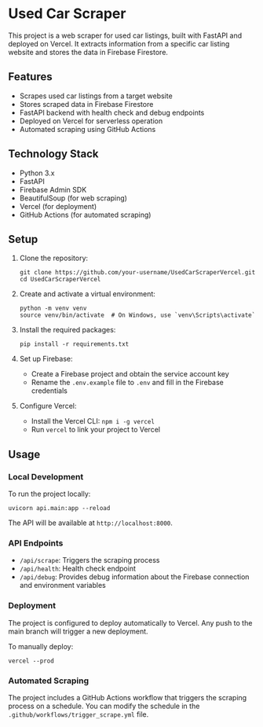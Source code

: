 # Used Car Scraper

This project is a web scraper for used car listings, built with FastAPI and deployed on Vercel. It extracts information from a specific car listing website and stores the data in Firebase Firestore.

## Features

- Scrapes used car listings from a target website
- Stores scraped data in Firebase Firestore
- FastAPI backend with health check and debug endpoints
- Deployed on Vercel for serverless operation
- Automated scraping using GitHub Actions

## Technology Stack

- Python 3.x
- FastAPI
- Firebase Admin SDK
- BeautifulSoup (for web scraping)
- Vercel (for deployment)
- GitHub Actions (for automated scraping)

## Setup

1. Clone the repository:
   ```
   git clone https://github.com/your-username/UsedCarScraperVercel.git
   cd UsedCarScraperVercel
   ```

2. Create and activate a virtual environment:
   ```
   python -m venv venv
   source venv/bin/activate  # On Windows, use `venv\Scripts\activate`
   ```

3. Install the required packages:
   ```
   pip install -r requirements.txt
   ```

4. Set up Firebase:
   - Create a Firebase project and obtain the service account key
   - Rename the `.env.example` file to `.env` and fill in the Firebase credentials

5. Configure Vercel:
   - Install the Vercel CLI: `npm i -g vercel`
   - Run `vercel` to link your project to Vercel

## Usage

### Local Development

To run the project locally:

```
uvicorn api.main:app --reload
```

The API will be available at `http://localhost:8000`.

### API Endpoints

- `/api/scrape`: Triggers the scraping process
- `/api/health`: Health check endpoint
- `/api/debug`: Provides debug information about the Firebase connection and environment variables

### Deployment

The project is configured to deploy automatically to Vercel. Any push to the main branch will trigger a new deployment.

To manually deploy:

```
vercel --prod
```

### Automated Scraping

The project includes a GitHub Actions workflow that triggers the scraping process on a schedule. You can modify the schedule in the `.github/workflows/trigger_scrape.yml` file.
